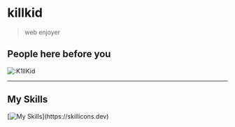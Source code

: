 # killkid
> web enjoyer

## People here before you
![:K1llKid](https://count.getloli.com/@K1llKid?name=K1llKid&theme=rule34&padding=7&offset=0&align=top&scale=1&pixelated=1&darkmode=auto)

------------

## My Skills
[![My Skills](https://skillicons.dev/icons?i=html,css,lua,)](https://skillicons.dev)
